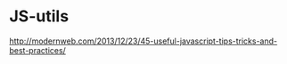 JS-utils
========

http://modernweb.com/2013/12/23/45-useful-javascript-tips-tricks-and-best-practices/
